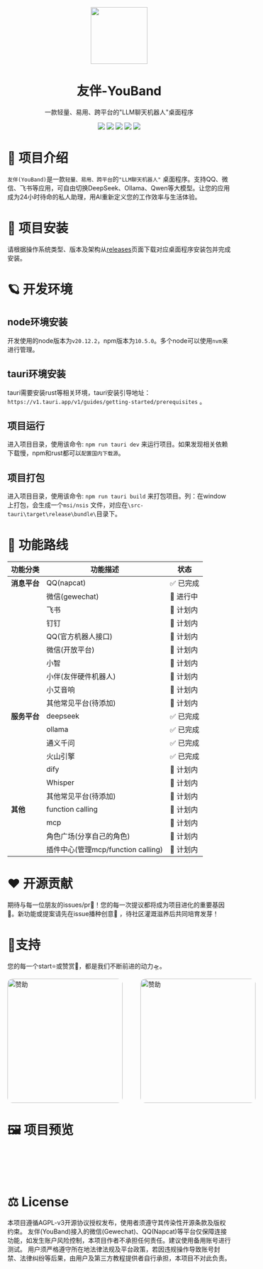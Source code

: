 <p align="center">
  <img width="128px" src=".github/logo.png" />
</p>
<div  align="center">
<h1>友伴-YouBand</h1>
<p>一款轻量、易用、跨平台的"LLM聊天机器人"桌面程序</p>
<img src="https://img.shields.io/badge/Tauri-2-FFC131?logo=tauri&logoColor=white">
<img src="https://img.shields.io/badge/Vue-3.0-42b983?logo=vue.js&logoColor=42b983">
<img src="https://img.shields.io/badge/Vite-6.0-646cff?logo=vite&logoColor=646cff">
<img src="https://img.shields.io/badge/TailwindCSS-3.x-38bdf8?logo=tailwindcss&logoColor=38bdf8">
<img src="https://img.shields.io/badge/🍍Pinia-2.3-42b983">
</div>

# 🤖 项目介绍

`友伴(YouBand)`是一款`轻量、易用、跨平台`的`"LLM聊天机器人"`
桌面程序。支持QQ、微信、飞书等应用，可自由切换DeepSeek、Ollama、Qwen等大模型。让您的应用成为24小时待命的私人助理，用AI重新定义您的工作效率与生活体验。

# 🎉 项目安装

请根据操作系统类型、版本及架构从[releases](https://github.com/YouBand/YouBand-Mini/releases)页面下载对应桌面程序安装包并完成安装。

# 🪐 开发环境

## node环境安装

开发使用的node版本为`v20.12.2`，npm版本为`10.5.0`。多个node可以使用`nvm`来进行管理。

## tauri环境安装

tauri需要安装rust等相关环境，tauri安装引导地址：`https://v1.tauri.app/v1/guides/getting-started/prerequisites` 。

## 项目运行

进入项目目录，使用该命令: `npm run tauri dev` 来运行项目。如果发现相关依赖下载慢，npm和rust都可以`配置国内下载源`。

## 项目打包

进入项目目录，使用该命令: `npm run tauri build` 来打包项目。列：在window上打包，会生成一个`msi/nsis`
文件，对应在`\src-tauri\target\release\bundle\`目录下。

# 🚀 功能路线

| 功能分类     | 功能描述                         | 状态     |
|----------|------------------------------|--------|
| **消息平台** | QQ(napcat)                   | ✅ 已完成  |
|          | 微信(gewechat)                 | 🚧 进行中 |
|          | 飞书                           | 🚧 计划内 |
|          | 钉钉	                          | 🚧 计划内 |
|          | QQ(官方机器人接口)                  | 🚧 计划内 |
|          | 微信(开放平台)                     | 🚧 计划内 |
|          | 小智                           | 🚧 计划内 |
|          | 小伴(友伴硬件机器人)                  | 🚧 计划内 |
|          | 小艾音响                         | 🚧 计划内 |
|          | 其他常见平台(待添加)                  | 🚧 计划内 |
| **服务平台** | deepseek                     | ✅ 已完成  |
|          | ollama                       | ✅ 已完成  |
|          | 通义千问                         | ✅ 已完成  |
|          | 火山引擎                         | ✅ 已完成  |
|          | dify                         | 🚧 计划内 |
|          | Whisper                      | 🚧 计划内 |
|          | 其他常见平台(待添加)                  | 🚧 计划内 |
| **其他**   | function calling             | 🚧 计划内 |
|          | mcp                          | 🚧 计划内 |
|          | 角色广场(分享自己的角色)                | 🚧 计划内 |
|          | 插件中心(管理mcp/function calling) | 🚧 计划内 |

# ❤️ 开源贡献

期待与每一位朋友的issues/pr🍭！您的每一次提议都将成为项目进化的重要基因🧬。新功能或提案请先在issue播种创意🌱 ，待社区灌溉滋养后共同培育发芽！

# 🌟支持

您的每一个start⭐或赞赏💖，都是我们不断前进的动力🛸。
<div style="display: flex;">
<img src=".github/wx.png" width="260" height="280" alt="赞助" style="border-radius: 12px;" />

<img src=".github/zfb.jpg" width="260" height="280" alt="赞助" style="border-radius: 12px; margin-left: 40px" />
</div>

# 🖼️ 项目预览

<div style="padding: 28px; display: inline-block;">
  <img src=".github/img_1.png" alt="" style="border-radius: 8px; display: block;"  />
</div>

<div style="padding: 28px; display: inline-block;">
  <img src=".github/img_2.png" alt="" style="border-radius: 8px; display: block;"  />
</div>

<div style="padding: 28px; display: inline-block;">
  <img src=".github/img_3.png" alt="" style="border-radius: 8px; display: block;"  />
</div>

<div style="padding: 28px; display: inline-block;">
  <img src=".github/img_4.png" alt="" style="border-radius: 8px; display: block;"  />
</div>

<div style="padding: 28px; display: inline-block;">
  <img src=".github/img_5.png" alt="" style="border-radius: 8px; display: block;"  />
</div>

# ⚖️ License

本项目遵循AGPL-v3开源协议授权发布，使用者须遵守其传染性开源条款及版权约束。
友伴(YouBand)接入的微信(Gewechat)、QQ(Napcat)等平台仅保障连接功能，如发生账户风险控制，本项目作者不承担任何责任。建议使用备用账号进行测试。
用户须严格遵守所在地法律法规及平台政策，若因违规操作导致账号封禁、法律纠纷等后果，由用户及第三方教程提供者自行承担，本项目不对此负责。
